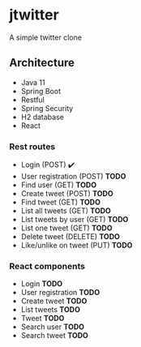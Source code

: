 # jtwitter

A simple twitter clone

## Architecture
- Java 11
- Spring Boot
- Restful
- Spring Security
- H2 database
- React

### Rest routes
- Login (POST) :heavy_check_mark:
- User registration (POST) __TODO__
- Find user  (GET) __TODO__
- Create tweet (POST) __TODO__
- Find tweet (GET) __TODO__
- List all tweets (GET) __TODO__
- List tweets by user (GET) __TODO__
- List one tweet (GET) __TODO__
- Delete tweet (DELETE) __TODO__
- Like/unlike on tweet (PUT) __TODO__

### React components
- Login __TODO__
- User registration __TODO__
- Create tweet __TODO__
- List tweets __TODO__
- Tweet __TODO__
- Search user __TODO__
- Search tweet __TODO__
